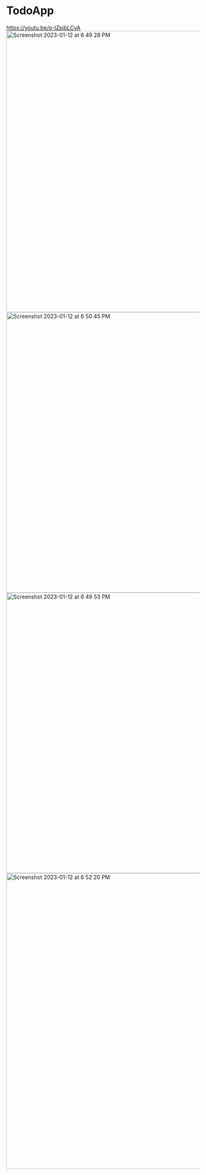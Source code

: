 # TodoApp
https://youtu.be/p-IZpibLCyA
<img width="733" alt="Screenshot 2023-01-12 at 6 49 28 PM" src="https://user-images.githubusercontent.com/98844060/212070957-e04c177d-21c7-4953-9bb1-ec37d431fabb.png">
<img width="731" alt="Screenshot 2023-01-12 at 6 50 45 PM" src="https://user-images.githubusercontent.com/98844060/212070902-de5ed263-1f16-4a88-b248-9a254aa15809.png">
<img width="731" alt="Screenshot 2023-01-12 at 6 49 53 PM" src="https://user-images.githubusercontent.com/98844060/212070913-87709d42-8463-4d42-b6f7-5250405768ad.png">
<img width="771" alt="Screenshot 2023-01-12 at 6 52 20 PM" src="https://user-images.githubusercontent.com/98844060/212071235-544fde12-5c95-457b-a96e-0d8a4ab60eb7.png">
